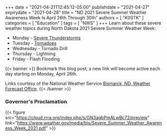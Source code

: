 +++
date = "2021-04-21T12:45:12-05:00"
publishdate = "2021-04-27"
expirydate = "2021-04-28"
title = "ND 2021 Severe Summer Weather Awareness Week Is April 26th Through 30th"
authors = [ "K0STK" ]
categories = [ "Education" ]
tags = [ "NWS" ]
+++
Learn about these severe weather topics during North Dakota 2021 Severe
Summer Weather Week:

<!--more-->

* Monday - [Severe Thunderstorms](https://www.weather.gov/bis/nd_summer_awareness_1)
* Tuesday - [Tornadoes](https://www.weather.gov/bis/nd_summer_2)
* Wednesday - Tornado Drill
* Thursday - Lightning
* Friday - Flash Flooding

{{< banner >}}
Bookmark this blog post; a new link will become active each day starting
on Monday, April 26th.

Links courtesy of the National Weather Service
[Bismarck, ND, Weather Forecast Office](https://www.weather.gov/bis/).
{{< /banner >}}

### Governor's Proclamation

{{< figure src="https://cloud.rrra.org/index.php/s/GN3agbPmALwBc72/preview" link="https://www.weather.gov/media/bis/Severe_Summer_Weather_Awareness_Week_2021.pdf" >}}
